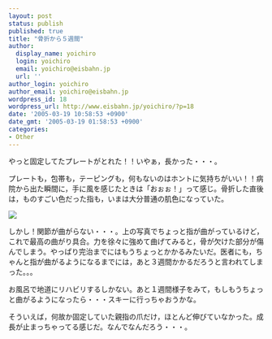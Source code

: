 ```yaml
---
layout: post
status: publish
published: true
title: "骨折から５週間"
author:
  display_name: yoichiro
  login: yoichiro
  email: yoichiro@eisbahn.jp
  url: ''
author_login: yoichiro
author_email: yoichiro@eisbahn.jp
wordpress_id: 18
wordpress_url: http://www.eisbahn.jp/yoichiro/?p=18
date: '2005-03-19 10:58:53 +0900'
date_gmt: '2005-03-19 01:58:53 +0900'
categories:
- Other
---
```


やっと固定してたプレートがとれた！！いやぁ，長かった・・・。

プレートも，包帯も，テーピングも，何もないのはホントに気持ちがいい！！病院から出た瞬間に，手に風を感じたときは「おぉぉ！」って感じ。骨折した直後は，ものすごい色だった指も，いまは大分普通の肌色になっていた。

![](http://www.eisbahn.jp/yoichiro/images/161998.jpg)

しかし！関節が曲がらない・・・。上の写真でちょっと指が曲がっているけど，これで最高の曲がり具合。力を徐々に強めて曲げてみると，骨が欠けた部分が傷んでしまう。やっぱり完治までにはもうちょっとかかるみたいだ。医者にも，ちゃんと指が曲がるようになるまでには，あと３週間かかるだろうと言われてしまった。。。

お風呂で地道にリハビリするしかない。あと１週間様子をみて，もしもうちょっと曲がるようになったら・・・スキーに行っちゃおうかな。

そういえば，何故か固定していた親指の爪だけ，ほとんど伸びていなかった。成長が止まっちゃってる感じだ。なんでなんだろう・・・。
